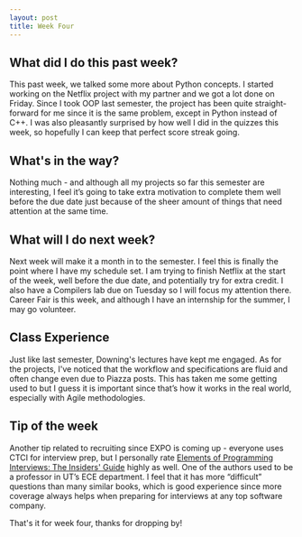 ```yaml
---
layout: post
title: Week Four
---
```


## What did I do this past week? ##

This past week, we talked some more about Python concepts. I started working on the Netflix project with my partner and we got a lot done on Friday. Since I took OOP last semester, the project has been quite straight-forward for me since it is the same problem, except in Python instead of C++. I was also pleasantly surprised by how well I did in the quizzes this week, so hopefully I can keep that perfect score streak going.

## What's in the way? ##

Nothing much - and although all my projects so far this semester are interesting, I feel it’s going to take extra motivation to complete them well before the due date just because of the sheer amount of things that need attention at the same time.

## What will I do next week? ##

Next week will make it a month in to the semester. I feel this is finally the point where I have my schedule set. I am trying to finish Netflix at the start of the week, well before the due date, and potentially try for extra credit. I also have a Compilers lab due on Tuesday so I will focus my attention there. Career Fair is this week, and although I have an internship for the summer, I may go volunteer.

## Class Experience ##

Just like last semester, Downing's lectures have kept me engaged. As for the projects, I've noticed that the workflow and specifications are fluid and often change even due to Piazza posts. This has taken me some getting used to but I guess it is important since that’s how it works in the real world, especially with Agile methodologies.  

## Tip of the week ##

Another tip related to recruiting since EXPO is coming up - everyone uses CTCI for interview prep, but I personally rate [Elements of Programming Interviews: The Insiders' Guide](https://www.amazon.com/dp/1479274836/) highly as well. One of the authors used to be a professor in UT’s ECE department. I feel that it has more “difficult” questions than many similar books, which is good experience since more coverage always helps when preparing for interviews at any top software company. 

That's it for week four, thanks for dropping by!
